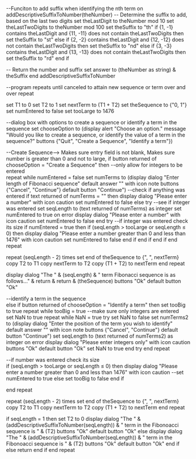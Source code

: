 --Funciton to add suffix when identifying the nth term
on addDescriptiveSuffixToNumber(theNumber)
-- Determine the suffix to add, based on the last two digits
set theLastDigit to theNumber mod 10
set theLastTwoDigits to theNumber mod 100
set theSuffix to "th"
if {1, -1} contains theLastDigit and {11, -11} does not contain theLastTwoDigits then
set theSuffix to "st"
else if {2, -2} contains theLastDigit and {12, -12} does not contain theLastTwoDigits then
set theSuffix to "nd"
else if {3, -3} contains theLastDigit and {13, -13} does not contain theLastTwoDigits then
set theSuffix to "rd"
end if

-- Return the number and suffix
set answer to (theNumber as string) & theSuffix
end addDescriptiveSuffixToNumber

--program repeats until canceled to attain new sequence or term over and over
repeat

set T1 to 0
set T2 to 1
set nextTerm to (T1 + T2)
set theSequence to {"0, 1"}
set numEntered to false
set tooLarge to 1476

--dialog box with options to create a sequence or identify a term in the sequence
set chooseOption to (display alert "Choose an option." message "Would you like to create a sequence, or identify the value of a term in the sequence?" buttons {"Quit", "Create a Sequence", "Identify a term"})

--Create Sequence--> Makes sure entry field is not blank, Makes sure number is greater than 0 and not to large,
if button returned of chooseOption = "Create a Sequence" then
--only allow for integers to be entered        
repeat while numEntered = false
set numTerms to (display dialog "Enter length of Fibonacci sequence" default answer "" with icon note buttons {"Cancel", "Continue"} default button "Continue")
--check if anything was entered
if text returned of numTerms = "" then
display dialog "Please enter a number" with icon caution
set numEntered to false
else
try --see if integer was entered
set seqLength to (text returned of numTerms) as integer
set numEntered to true
on error
display dialog "Please enter a number" with icon caution
set numEntered to false
end try
--if integer was entered check its size
if numEntered = true then
if (seqLength > tooLarge or seqLength ≤ 0) then
display dialog "Please enter a number greater than 0 and less than 1476" with icon caution
set numEntered to false
end if
end if
end if
end repeat

repeat (seqLength - 2) times
set end of theSequence to {", ", nextTerm}
copy T2 to T1
copy nextTerm to T2
copy (T1 + T2) to nextTerm
end repeat

display dialog "The " & (seqLength) & " term Fibonacci sequence is as follows..." & return & return & (theSequence) buttons "Ok" default button "Ok"

--identify a term in the sequence        
else if button returned of chooseOption = "Identify a term" then
set tooBig to true
repeat while tooBig = true
--make sure only integers are entered            
set NaN to true
repeat while NaN = true
try
set NaN to false
set numTerms2 to (display dialog "Enter the position of the term you wish to identify" default answer "" with icon note buttons {"Cancel", "Continue"} default button "Continue")
set seqLength to (text returned of numTerms2) as integer
on error
display dialog "Please enter integers only" with icon caution buttons "Ok" default button "Ok"
set NaN to true
end try
end repeat

--if number was entered check its size        
if (seqLength > tooLarge or seqLength ≤ 0) then
display dialog "Please enter a number greater than 0 and less than 1476" with icon caution
--set numEntered to true
else
set tooBig to false
end if

end repeat

repeat (seqLength - 2) times
set end of theSequence to {", ", nextTerm}
copy T2 to T1
copy nextTerm to T2
copy (T1 + T2) to nextTerm
end repeat

if seqLength = 1 then
set T2 to 0
display dialog "The " & (addDescriptiveSuffixToNumber(seqLength)) & " term in the Fibonoacci sequence is " & (T2) buttons "Ok" default button "Ok"
else
display dialog "The " & (addDescriptiveSuffixToNumber(seqLength)) & " term in the Fibonoacci sequence is " & (T2) buttons "Ok" default button "Ok"
end if
else
return
end if
end repeat








